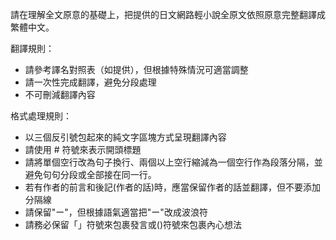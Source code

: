 請在理解全文原意的基礎上，把提供的日文網路輕小說全原文依照原意完整翻譯成繁體中文。

翻譯規則：
- 請參考譯名對照表（如提供），但根據特殊情況可適當調整
- 請一次性完成翻譯，避免分段處理
- 不可刪減翻譯內容

格式處理規則：
- 以三個反引號包起來的純文字區塊方式呈現翻譯內容
- 請使用 # 符號來表示開頭標題
- 請將單個空行改為句子換行、兩個以上空行縮減為一個空行作為段落分隔，並避免句句分段或全部接在同一行。
- 若有作者的前言和後記(作者的話)時，應當保留作者的話並翻譯，但不要添加分隔線
- 請保留"ー"，但根據語氣適當把"ー"改成波浪符
- 請務必保留「」符號來包裹發言或()符號來包裹內心想法